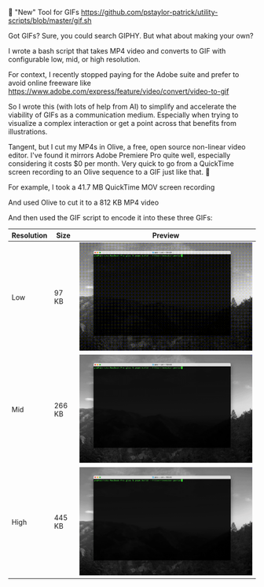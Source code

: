 🎨 "New" Tool for GIFs https://github.com/pstaylor-patrick/utility-scripts/blob/master/gif.sh

Got GIFs? Sure, you could search GIPHY. But what about making your own?

I wrote a bash script that takes MP4 video and converts to GIF with configurable low, mid, or high resolution.

For context, I recently stopped paying for the Adobe suite and prefer to avoid online freeware like https://www.adobe.com/express/feature/video/convert/video-to-gif

So I wrote this (with lots of help from AI) to simplify and accelerate the viability of GIFs as a communication medium. Especially when trying to visualize a complex interaction or get a point across that benefits from illustrations.

Tangent, but I cut my MP4s in Olive, a free, open source non-linear video editor. I've found it mirrors Adobe Premiere Pro quite well, especially considering it costs $0 per month. Very quick to go from a QuickTime screen recording to an Olive sequence to a GIF just like that. 🫰

For example, I took a 41.7 MB QuickTime MOV screen recording

And used Olive to cut it to a 812 KB MP4 video

And then used the GIF script to encode it into these three GIFs:

| Resolution | Size  | Preview |
|------------|-------|---------|
| Low        | 97 KB | ![Low Resolution GIF](./gif/12c8488%20low.gif) |
| Mid        | 266 KB| ![Mid Resolution GIF](./gif/12c8488%20mid.gif) |
| High       | 445 KB| ![High Resolution GIF](./gif/12c8488%20high.gif) |
